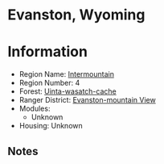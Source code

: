 
Evanston, Wyoming
=================
  
# Information  
* Region Name: [Intermountain]()  
* Region Number: 4  
* Forest: [Uinta-wasatch-cache](http://www.fs.usda.gov/uwcnf)  
* Ranger District: [Evanston-mountain View]()  
* Modules:  
  - Unknown  
* Housing: Unknown  
  
## Notes

